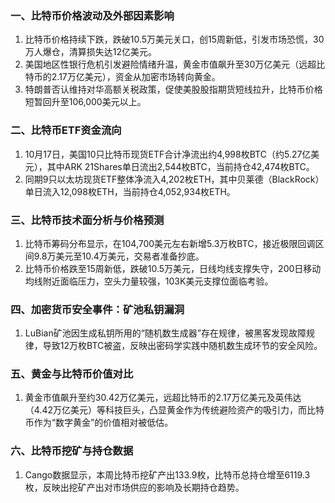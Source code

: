 ### 一、比特币价格波动及外部因素影响  
1. 比特币价格持续下跌，跌破10.5万美元关口，创15周新低，引发市场恐慌，30万人爆仓，清算损失达12亿美元。  
2. 美国地区性银行危机引发避险情绪升温，黄金市值飙升至30万亿美元（远超比特币的2.17万亿美元），资金从加密市场转向黄金。  
3. 特朗普否认维持对华高额关税政策，促使美股股指期货短线拉升，比特币价格短暂回升至106,000美元以上。  
### 二、比特币ETF资金流向  
1. 10月17日，美国10只比特币现货ETF合计净流出约4,998枚BTC（约5.27亿美元），其中ARK 21Shares单日流出2,544枚BTC，当前持仓42,474枚BTC。  
2. 同期9只以太坊现货ETF整体净流入4,202枚ETH，其中贝莱德（BlackRock）单日流入12,098枚ETH，当前持仓4,052,934枚ETH。  
### 三、比特币技术面分析与价格预测  
1. 比特币筹码分布显示，在104,700美元左右新增5.3万枚BTC，接近极限回调区间9.8万美元至10.4万美元，交易者准备抄底。  
2. 比特币价格跌至15周新低，跌破10.5万美元，日线均线支撑失守，200日移动均线附近面临压力，空头力量较强，103K美元支撑位面临考验。  
### 四、加密货币安全事件：矿池私钥漏洞  
1. LuBian矿池因生成私钥所用的“随机数生成器”存在规律，被黑客发现故障规律，导致12万枚BTC被盗，反映出密码学实践中随机数生成环节的安全风险。  
### 五、黄金与比特币价值对比  
1. 黄金市值飙升至约30.42万亿美元，远超比特币的2.17万亿美元及英伟达（4.42万亿美元）等科技巨头，凸显黄金作为传统避险资产的吸引力，而比特币作为“数字黄金”的价值相对被低估。  
### 六、比特币挖矿与持仓数据  
1. Cango数据显示，本周比特币挖矿产出133.9枚，比特币总持仓增至6119.3枚，反映出挖矿产出对市场供应的影响及长期持仓趋势。  